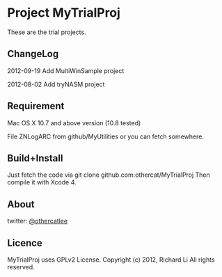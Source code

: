 # Project MyTrialProj

These are the trial projects.

## ChangeLog

2012-09-19
Add MultiWinSample project

2012-08-02
Add tryNASM project

## Requirement

Mac OS X 10.7 and above version (10.8 tested)

File ZNLogARC from github/MyUtilities or you can fetch somewhere.

## Build+Install

Just fetch the code via git clone github.com:othercat/MyTrialProj
Then compile it with Xcode 4.

## About

twitter: [@othercatlee](twitter.com/#!/othercatlee)

## Licence

   MyTrialProj uses GPLv2 License. 
   Copyright (c) 2012, Richard Li
   All rights reserved.
